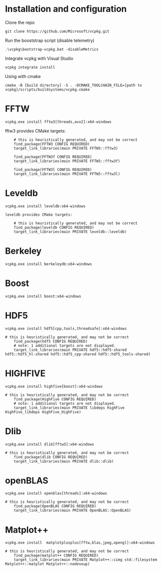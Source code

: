 # Installation and configuration
Clone the repo
```
git clone https://github.com/Microsoft/vcpkg.git
```
Run the booststrap script (disable telemetry)
```
.\vcpkg\bootstrap-vcpkg.bat -disableMetrics
```
Integrate vcpkg with Visual Studio
```
vcpkg integrate install
```
Using with cmake
```
cmake -B [build directory] -S . -DCMAKE_TOOLCHAIN_FILE=[path to vcpkg]/scripts/buildsystems/vcpkg.cmake
```

# FFTW
```
vcpkg.exe install fftw3[threads,avx2]:x64-windows
```

fftw3 provides CMake targets:
```
    # this is heuristically generated, and may not be correct
    find_package(FFTW3 CONFIG REQUIRED)
    target_link_libraries(main PRIVATE FFTW3::fftw3)

    find_package(FFTW3f CONFIG REQUIRED)
    target_link_libraries(main PRIVATE FFTW3::fftw3f)

    find_package(FFTW3l CONFIG REQUIRED)
    target_link_libraries(main PRIVATE FFTW3::fftw3l)
```

# Leveldb
```
vcpkg.exe install leveldb:x64-windows
```
```
leveldb provides CMake targets:

    # this is heuristically generated, and may not be correct
    find_package(leveldb CONFIG REQUIRED)
    target_link_libraries(main PRIVATE leveldb::leveldb)
```

# Berkeley
```
vcpkg.exe install berkeleydb:x64-windows
```

# Boost
```
vcpkg.exe install boost:x64-windows
```

# HDF5
```
vcpkg.exe install hdf5[cpp,tools,threadsafe]:x64-windows
```
```
# this is heuristically generated, and may not be correct
    find_package(hdf5 CONFIG REQUIRED)
    # note: 1 additional targets are not displayed.
    target_link_libraries(main PRIVATE hdf5::hdf5-shared hdf5::hdf5_hl-shared hdf5::hdf5_cpp-shared hdf5::hdf5_tools-shared)
```

# HIGHFIVE
```
vcpkg.exe install highfive[boost]:x64-windows
```
```
# this is heuristically generated, and may not be correct
    find_package(HighFive CONFIG REQUIRED)
    # note: 1 additional targets are not displayed.
    target_link_libraries(main PRIVATE libdeps HighFive HighFive_libdeps HighFive_HighFive)
```

# Dlib
```
vcpkg.exe install dlib[fftw3]:x64-windows
```
```
# this is heuristically generated, and may not be correct
    find_package(dlib CONFIG REQUIRED)
    target_link_libraries(main PRIVATE dlib::dlib)
```
# openBLAS
```
vcpkg.exe install openblas[threads]:x64-windows
```
```
# this is heuristically generated, and may not be correct
    find_package(OpenBLAS CONFIG REQUIRED)
    target_link_libraries(main PRIVATE OpenBLAS::OpenBLAS)
```
# Matplot++
```
vcpkg.exe install  matplotplusplus[fftw,blas,jpeg,opengl]:x64-windows
```
```
# this is heuristically generated, and may not be correct
    find_package(matplot++ CONFIG REQUIRED)
    target_link_libraries(main PRIVATE Matplot++::cimg std::filesystem Matplot++::matplot Matplot++::nodesoup)
```
